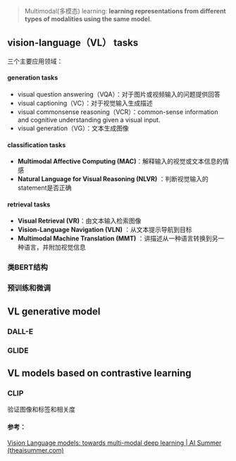 > Multimodal(多模态) learning: **learning representations from different types of modalities using the same model**.

## vision-language（VL） tasks

三个主要应用领域：

#### generation tasks

- visual question answering（VQA）：对于图片或视频输入的问题提供回答
- visual captioning（VC）：对于视觉输入生成描述
- visual commonsense reasoning（VCR）：common-sense information and cognitive understanding given a visual input.
- visual generation（VG）：文本生成图像

#### classification tasks

- **Multimodal Affective Computing (MAC)**：解释输入的视觉或文本信息的情感
- **Natural Language for Visual Reasoning (NLVR)** ：判断视觉输入的statement是否正确

#### retrieval tasks

- **Visual Retrieval (VR)**：由文本输入检索图像
- **Vision-Language Navigation (VLN)** ：从文本提示导航到目标
- **Multimodal Machine Translation (MMT)** ：讲描述从一种语言转换到另一种语言，并附加视觉信息

### 类BERT结构



### 预训练和微调

## VL generative model

### DALL-E

### GLIDE

## VL models based on contrastive learning

### CLIP

验证图像和标签和相关度

#### 参考：

[Vision Language models: towards multi-modal deep learning | AI Summer (theaisummer.com)](https://theaisummer.com/vision-language-models/)